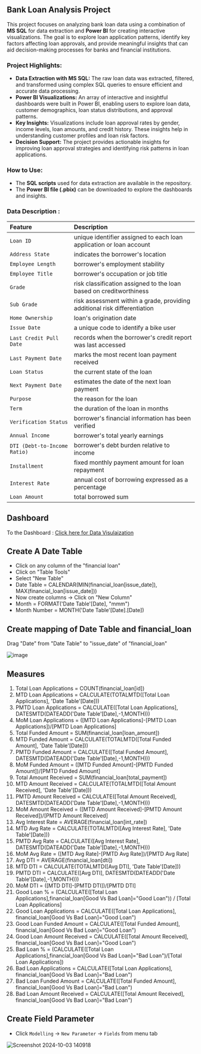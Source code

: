 ## Bank Loan Analysis Project

This project focuses on analyzing bank loan data using a combination of **MS SQL** for data extraction and **Power BI** for creating interactive visualizations. The goal is to explore loan application patterns, identify key factors affecting loan approvals, and provide meaningful insights that can aid decision-making processes for banks and financial institutions.

### Project Highlights:
- **Data Extraction with MS SQL:** The raw loan data was extracted, filtered, and transformed using complex SQL queries to ensure efficient and accurate data processing.
- **Power BI Visualizations:** An array of interactive and insightful dashboards were built in Power BI, enabling users to explore loan data, customer demographics, loan status distributions, and approval patterns.
- **Key Insights:** Visualizations include loan approval rates by gender, income levels, loan amounts, and credit history. These insights help in understanding customer profiles and loan risk factors.
- **Decision Support:** The project provides actionable insights for improving loan approval strategies and identifying risk patterns in loan applications.

### How to Use:
- The **SQL scripts** used for data extraction are available in the repository.
- The **Power BI file (.pbix)** can be downloaded to explore the dashboards and insights.
  
### Data Description :

| Feature     | Description                     |
| :---------- | :------------------------------ |
| `Loan ID`| unique identifier assigned to each loan application or loan account      |
| `Address State` | indicates the borrower's location    |
| `Employee Length`| borrower's employment stability      |
| `Employee Title`| borrower's occupation or job title      |
| `Grade `| risk classification assigned to the loan based on creditworthiness     |
| `Sub Grade ` | risk assessment within a grade, providing additional risk differentiation   |
| `Home Ownership `| loan's origination date    |
| `Issue Date `| a unique code to identify a bike user     |
| `Last Credit Pull Date `| records when the borrower's credit report was last accessed     |
| `Last Payment Date ` | marks the most recent loan payment received   |
| `Loan Status `| the current state of the loan      |
| `Next Payment Date `| estimates the date of the next loan payment     |
| `Purpose ` | the reason for the loan    |
| `Term `| the duration of the loan in months    |
| `Verification Status `| borrower's financial information has been verified   |
| `Annual Income `| borrower's total yearly earnings     |
| `DTI (Debt-to-Income Ratio) ` | borrower's debt burden relative to income  |
| `Installment `| fixed monthly payment amount for loan repayment      |
| `Interest Rate` | annual cost of borrowing expressed as a percentage |
| `Loan Amount` | total borrowed sum |

## Dashboard
To the Dashboard : <a href= "http://tiny.cc/i8ynzz"> Click here for Data Visulaization </a>

## Create A Date Table
- Click on any column of the "financial loan"
- Click on "Table Tools"
- Select "New Table"
- Date Table = CALENDAR(MIN(financial_loan[issue_date]), MAX(financial_loan[issue_date]))
- Now create columns -> Click on "New Column"
- Month = FORMAT('Date Table'[Date], "mmm")
- Month Number = MONTH('Date Table'[Date].[Date])

## Create mapping of Date Table and financial_loan
Drag "Date" from "Date Table" to "issue_date" of "financial_loan"

![image](https://github.com/user-attachments/assets/f647623b-77f7-4236-8f14-4960144d3472)


## Measures
1. Total Loan Applications = COUNT(financial_loan[id])
2. MTD Loan Applications = CALCULATE(TOTALMTD([Total Loan Applications], 'Date Table'[Date]))
3. PMTD Loan Applications = CALCULATE([Total Loan Applications], DATESMTD(DATEADD('Date Table'[Date],-1,MONTH)))
4. MoM Loan Applications = ([MTD Loan Applications]-[PMTD Loan Applications])/[PMTD Loan Applications]
5. Total Funded Amount = SUM(financial_loan[loan_amount])
6. MTD Funded Amount = CALCULATE(TOTALMTD([Total Funded Amount], 'Date Table'[Date]))
7. PMTD Funded Amount = CALCULATE([Total Funded Amount], DATESMTD(DATEADD('Date Table'[Date],-1,MONTH)))
8. MoM Funded Amount = ([MTD Funded Amount]-[PMTD Funded Amount])/[PMTD Funded Amount]
9. Total Amount Received = SUM(financial_loan[total_payment])
10. MTD Amount Received = CALCULATE(TOTALMTD([Total Amount Received], 'Date Table'[Date]))
11. PMTD Amount Received = CALCULATE([Total Amount Received], DATESMTD(DATEADD('Date Table'[Date],-1,MONTH)))
12. MoM Amount Received = ([MTD Amount Received]-[PMTD Amount Received])/[PMTD Amount Received]
13. Avg Interest Rate = AVERAGE(financial_loan[int_rate])
14. MTD Avg Rate = CALCULATE(TOTALMTD([Avg Interest Rate], 'Date Table'[Date]))
15. PMTD Avg Rate = CALCULATE([Avg Interest Rate], DATESMTD(DATEADD('Date Table'[Date],-1,MONTH)))
16. MoM Avg Rate = ([MTD Avg Rate]-[PMTD Avg Rate])/[PMTD Avg Rate]
17. Avg DTI = AVERAGE(financial_loan[dti])
18. MTD DTI = CALCULATE(TOTALMTD([Avg DTI], 'Date Table'[Date]))
19. PMTD DTI = CALCULATE([Avg DTI], DATESMTD(DATEADD('Date Table'[Date],-1,MONTH)))
20. MoM DTI = ([MTD DTI]-[PMTD DTI])/[PMTD DTI]
21. Good Loan % = (CALCULATE([Total Loan Applications],financial_loan[Good Vs Bad Loan]="Good Loan")) / [Total Loan Applications]
22. Good Loan Applications = CALCULATE([Total Loan Applications], financial_loan[Good Vs Bad Loan]="Good Loan")
23. Good Loan Funded Amount = CALCULATE([Total Funded Amount], financial_loan[Good Vs Bad Loan]="Good Loan")
24. Good Loan Amount Received = CALCULATE([Total Amount Received], financial_loan[Good Vs Bad Loan]="Good Loan")
25. Bad Loan % = (CALCULATE([Total Loan Applications],financial_loan[Good Vs Bad Loan]="Bad Loan")/[Total Loan Applications])
26. Bad Loan Applications = CALCULATE([Total Loan Applications], financial_loan[Good Vs Bad Loan]="Bad Loan")
27. Bad Loan Funded Amount = CALCULATE([Total Funded Amount], financial_loan[Good Vs Bad Loan]="Bad Loan")
28. Bad Loan Amount Received = CALCULATE([Total Amount Received], financial_loan[Good Vs Bad Loan]="Bad Loan")

## Create Field Parameter
- Click `Modelling` -> `New Parameter` -> `Fields` from menu tab

![Screenshot 2024-10-03 140918](https://github.com/user-attachments/assets/177a7404-0c65-44ed-94c7-c81cbaa1b443)


